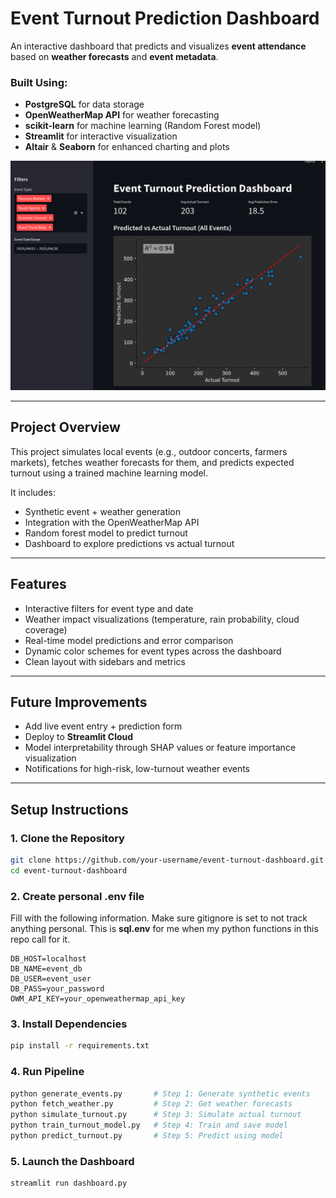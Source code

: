 # Event Turnout Prediction Dashboard

An interactive dashboard that predicts and visualizes **event attendance** based on **weather forecasts** and **event metadata**.

### Built Using:
- **PostgreSQL** for data storage
- **OpenWeatherMap API** for weather forecasting
- **scikit-learn** for machine learning (Random Forest model)
- **Streamlit** for interactive visualization
- **Altair** & **Seaborn** for enhanced charting and plots

![Dashboard Screenshot](figs/Dashboard_example.png) <!-- Replace with an actual screenshot path -->

---

## Project Overview

This project simulates local events (e.g., outdoor concerts, farmers markets), fetches weather forecasts for them, and predicts expected turnout using a trained machine learning model.

It includes:
- Synthetic event + weather generation
- Integration with the OpenWeatherMap API
- Random forest model to predict turnout
- Dashboard to explore predictions vs actual turnout

---

## Features

- Interactive filters for event type and date
- Weather impact visualizations (temperature, rain probability, cloud coverage)
- Real-time model predictions and error comparison
- Dynamic color schemes for event types across the dashboard
- Clean layout with sidebars and metrics

---

## Future Improvements

- Add live event entry + prediction form
- Deploy to **Streamlit Cloud**
- Model interpretability through SHAP values or feature importance visualization
- Notifications for high-risk, low-turnout weather events

---

## Setup Instructions

### 1. Clone the Repository

```bash
git clone https://github.com/your-username/event-turnout-dashboard.git
cd event-turnout-dashboard
```

### 2. Create personal .env file
Fill with the following information. Make sure gitignore is set to not track anything personal.
This is **sql.env** for me when my python functions in this repo call for it.
```
DB_HOST=localhost
DB_NAME=event_db
DB_USER=event_user
DB_PASS=your_password
OWM_API_KEY=your_openweathermap_api_key
```

### 3. Install Dependencies
```bash
pip install -r requirements.txt
```

### 4. Run Pipeline
```bash
python generate_events.py       # Step 1: Generate synthetic events
python fetch_weather.py         # Step 2: Get weather forecasts
python simulate_turnout.py      # Step 3: Simulate actual turnout
python train_turnout_model.py   # Step 4: Train and save model
python predict_turnout.py       # Step 5: Predict using model
```

### 5. Launch the Dashboard
```bash 
streamlit run dashboard.py
```